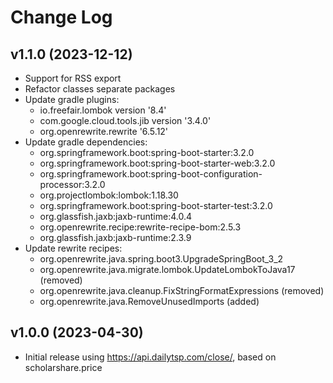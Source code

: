 # Change Log

## v1.1.0 (2023-12-12)

- Support for RSS export
- Refactor classes separate packages
- Update gradle plugins:
    - io.freefair.lombok version '8.4'
    - com.google.cloud.tools.jib version '3.4.0'
    - org.openrewrite.rewrite '6.5.12'
- Update gradle dependencies:
    - org.springframework.boot:spring-boot-starter:3.2.0
    - org.springframework.boot:spring-boot-starter-web:3.2.0
    - org.springframework.boot:spring-boot-configuration-processor:3.2.0
    - org.projectlombok:lombok:1.18.30
    - org.springframework.boot:spring-boot-starter-test:3.2.0
    - org.glassfish.jaxb:jaxb-runtime:4.0.4
    - org.openrewrite.recipe:rewrite-recipe-bom:2.5.3
    - org.glassfish.jaxb:jaxb-runtime:2.3.9
- Update rewrite recipes:
    - org.openrewrite.java.spring.boot3.UpgradeSpringBoot_3_2
    - org.openrewrite.java.migrate.lombok.UpdateLombokToJava17 (removed)
    - org.openrewrite.java.cleanup.FixStringFormatExpressions (removed)
    - org.openrewrite.java.RemoveUnusedImports (added)

## v1.0.0 (2023-04-30)

- Initial release using https://api.dailytsp.com/close/, based on scholarshare.price
